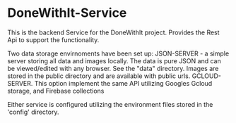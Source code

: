 # DoneWithIt-Service

This is the backend Service for the DoneWithIt project.
Provides the Rest Api to support the functionality.

Two data storage envirnoments have been set up:
  JSON-SERVER - a simple server storing all data and images  locally. The data is pure JSON and can be viewed/edited with any browser. See the "data" directory.
    Images are stored in the public directory and are available with public urls.
  GCLOUD-SERVER. This option implement the same API utilizing Googles Gcloud storage, and Firebase collections
  
Either service is configured utilizing the environment files stored in the 'config' directory.

